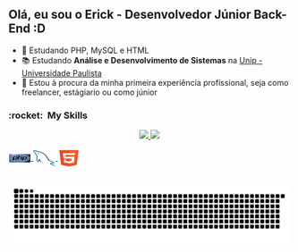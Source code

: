 ## Olá, eu sou o Erick - Desenvolvedor Júnior Back-End :D

- 💾 Estudando PHP, MySQL e HTML
- 📚 Estudando **Análise e Desenvolvimento de Sistemas** na <a href="http://unip.br/">Unip - Universidade Paulista</a>
- 💼 Estou à procura da minha primeira experiência profissional, seja como freelancer, estágiario ou como júnior
<h3> :rocket: &nbsp;My Skills </h3>
<div align="center">
  <a href="https://github.com/r4mpo">
  <img height="180em" src="https://github-readme-stats.vercel.app/api?username=r4mpo&show_icons=true&theme=dracula&include_all_commits=true&count_private=true"/>
  <img height="180em" src="https://github-readme-stats.vercel.app/api/top-langs/?username=r4mpo&layout=compact&langs_count=7&theme=dracula"/>
</div>
<div style="display: inline_block"><br>
    <img align="center" alt="Erick-PHP" height="30" width="40" src="https://raw.githubusercontent.com/devicons/devicon/master/icons/php/php-original.svg">
    <img align="center" alt="Erick-SQL" height="30" width="40" src="https://raw.githubusercontent.com/devicons/devicon/master/icons/mysql/mysql-original.svg">
    <img align="center" alt="Erick-HTML" height="30" width="40" src="https://raw.githubusercontent.com/devicons/devicon/master/icons/html5/html5-original.svg">
</div>
  
  ##
 
<div> 
  
  ![Snake animation](https://github.com/r4mpo/r4mpo/blob/output/github-contribution-grid-snake.svg)
  
</div>
